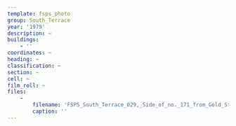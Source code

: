 ```yaml
---
template: fsps_photo
group: South_Terrace
year: '1979'
description: ~
buildings:
    - ''
coordinates: ~
heading: ~
classification: ~
section: ~
cell: ~
film_roll: ~
files:
    -
        filename: 'FSPS_South_Terrace_029,_Side_of_no._171_from_Gold_Street,_16-1-B_1979.png'
        caption: ''
---
```

